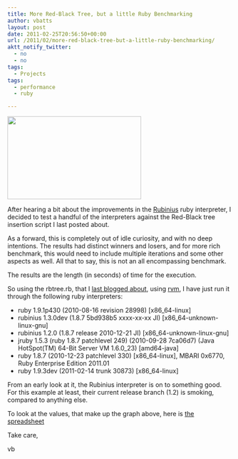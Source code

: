 ```yaml
---
title: More Red-Black Tree, but a little Ruby Benchmarking
author: vbatts
layout: post
date: 2011-02-25T20:56:50+00:00
url: /2011/02/more-red-black-tree-but-a-little-ruby-benchmarking/
aktt_notify_twitter:
  - no
  - no
tags:
  - Projects
tags:
  - performance
  - ruby

---
```

[<img src="/img/2011/02/rbtree-graph1-300x186.png" alt="" title="rbtree-graph1" width="300" height="186" class="aligncenter size-medium wp-image-186" />][1]

After hearing a bit about the improvements in the [Rubinius][2] ruby interpreter, I decided to test a handful of the interpreters against the Red-Black tree insertion script I last posted about.
  

  
As a forward, this is completely out of idle curiosity, and with no deep intentions. The results had distinct winners and losers, and for more rich benchmark, this would need to include multiple iterations and some other aspects as well. All that to say, this is not an all encompassing benchmark.
  
The results are the length (in seconds) of time for the execution.
  

  
So using the rbtree.rb, that I [last blogged about][3], using [rvm][4], I have just run it through the following ruby interpreters:

  * ruby 1.9.1p430 (2010-08-16 revision 28998) [x86_64-linux]
  * rubinius 1.3.0dev (1.8.7 5bd938b5 xxxx-xx-xx JI) [x86_64-unknown-linux-gnu]
  * rubinius 1.2.0 (1.8.7 release 2010-12-21 JI) [x86_64-unknown-linux-gnu]
  * jruby 1.5.3 (ruby 1.8.7 patchlevel 249) (2010-09-28 7ca06d7) (Java HotSpot(TM) 64-Bit Server VM 1.6.0_23) [amd64-java]
  * ruby 1.8.7 (2010-12-23 patchlevel 330) [x86_64-linux], MBARI 0x6770, Ruby Enterprise Edition 2011.01
  * ruby 1.9.3dev (2011-02-14 trunk 30873) [x86_64-linux]

From an early look at it, the Rubinius interpreter is on to something good. For this example at least, their current release branch (1.2) is smoking, compared to anything else.
  
To look at the values, that make up the graph above, here is [the spreadsheet][5]
  

  
Take care,
  
vb

 [1]: /img/2011/02/rbtree-graph1.png
 [2]: http://rubini.us/
 [3]: /2011/02/kick-off-of-playing-with-trees/
 [4]: http://rvm.beginrescueend.com/
 [5]: /img/2011/02/ruby-benchmark.ods